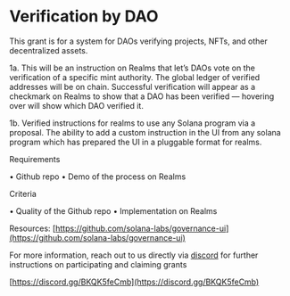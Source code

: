 # Verification by DAO

This grant is for a system for DAOs verifying projects, NFTs, and other decentralized assets.&#x20;

1a. This will be an instruction on Realms that let’s DAOs vote on the verification of a specific mint authority. The global ledger of verified addresses will be on chain. Successful verification will appear as a checkmark on Realms to show that a DAO has been verified — hovering over will show which DAO verified it.

1b. Verified instructions for realms to use any Solana program via a proposal. The ability to add a custom instruction in the UI from any solana program which has prepared the UI in a pluggable format for realms.

Requirements&#x20;

• Github repo • Demo of the process on Realms

Criteria

&#x20;• Quality of the Github repo • Implementation on Realms

Resources: [https://github.com/solana-labs/governance-ui](https://github.com/solana-labs/governance-ui)

For more information, reach out to us directly via [discord](https://discord.gg/BKQK5feCmb) for further instructions on participating and claiming grants

[https://discord.gg/BKQK5feCmb](https://discord.gg/BKQK5feCmb)

